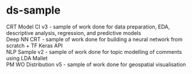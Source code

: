# ds-sample
CRT Model CI v3 - sample of work done for data preparation, EDA, descriptive analysis, regression, and predictive models\
Deep NN CRT - sample of work done for building a neural network from scratch + TF Keras API\
NLP Sample v2 - sample of work done for topic modelling of comments using LDA Mallet\
PM WO Distribution v5 - sample of work done for geospatial visualisation
